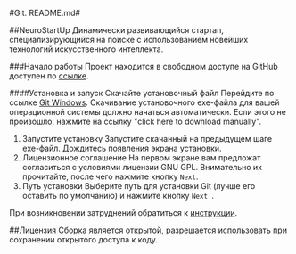 #Git. README.md#

##NeuroStartUp
Динамически развивающийся стартап, специализирующийся на поиске с использованием новейших технологий искусственного интеллекта.

###Начало работы
Проект находится в свободном доступе на GitHub доступен по [ссылке](https://github.com/Tester-qa4/less1.git).

####Установка и запуск
Скачайте установочный файл
Перейдите по ссылке [Git Windows](https://git-scm.com/download/win). Скачивание установочного exe-файла для вашей операционной системы должно начаться автоматически. Если этого не произошло, нажмите на ссылку "click here to download manually".
1. Запустите установку
Запустите скачанный на предыдущем шаге exe-файл. Дождитесь появления экрана установки.
1. Лицензионное соглашение
На первом экране вам предложат согласиться с условиями лицензии GNU GPL. Внимательно их прочитайте, после чего нажмите кнопку `Next`.
1. Путь установки
Выберите путь для установки Git (лучше его оставить по умолчанию) и нажмите кнопку `Next `.


При возникновении затруднений обратиться к [инструкции](https://github.com/netology-code/guides/blob/master/git/REAMDE.md). 


##Лицензия
Сборка является открытой, разрешается использовать при сохранении открытого доступа к коду.